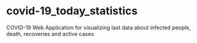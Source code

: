 # covid-19_today_statistics
COVID-19 Web Application for visualizing last data about infected people, death, recoveries and active cases

